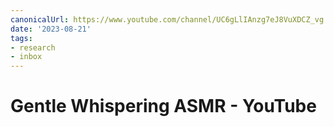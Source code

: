 ```yaml
---
canonicalUrl: https://www.youtube.com/channel/UC6gLlIAnzg7eJ8VuXDCZ_vg
date: '2023-08-21'
tags:
- research
- inbox
---
```


# Gentle Whispering ASMR - YouTube
